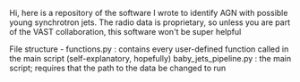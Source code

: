 Hi, here is a repository of the software I wrote to identify AGN with possible young synchrotron jets. The radio data is proprietary, so unless you are part of the VAST collaboration, this software won't be super helpful

File structure -
functions.py : contains every user-defined function called in the main script (self-explanatory, hopefully)
baby_jets_pipeline.py : the main script; requires that the path to the data be changed to run 
